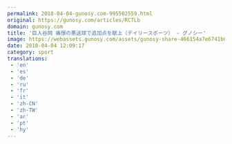 ```yaml
---
permalink: 2018-04-04-gunosy.com-995502559.html
original: https://gunosy.com/articles/RCTLb
domain: gunosy.com
title: '巨人谷岡 痛恨の悪送球で追加点を献上（デイリースポーツ） - グノシー'
image: https://webassets.gunosy.com/assets/gunosy-share-466154a7e6741b0dbc8895ceff97e34818892a0e7dbc05d641d2606f8820dd35.jpg
date: 2018-04-04 12:09:17
category: sport
translations: 
 - 'en'
 - 'es'
 - 'de'
 - 'ru'
 - 'fr'
 - 'it'
 - 'zh-CN'
 - 'zh-TW'
 - 'ar'
 - 'pt'
 - 'hy'
---
```


